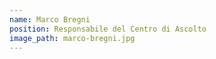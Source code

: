 ```yaml
---
name: Marco Bregni
position: Responsabile del Centro di Ascolto
image_path: marco-bregni.jpg
---
```

